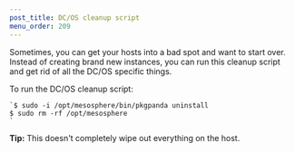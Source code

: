 ```yaml
---
post_title: DC/OS cleanup script
menu_order: 209
---
```

Sometimes, you can get your hosts into a bad spot and want to start over. Instead of creating brand new instances, you can run this cleanup script and get rid of all the DC/OS specific things.

To run the DC/OS cleanup script:

    `$ sudo -i /opt/mesosphere/bin/pkgpanda uninstall
    $ sudo rm -rf /opt/mesosphere
    `

**Tip:** This doesn't completely wipe out everything on the host.